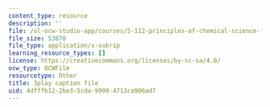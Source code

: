 ```yaml
---
content_type: resource
description: ''
file: /ol-ocw-studio-app/courses/5-112-principles-of-chemical-science-fall-2005/4dfffb122be35cda99994713ca906ad7_UqQRXRtvM9o.vtt
file_size: 53870
file_type: application/x-subrip
learning_resource_types: []
license: https://creativecommons.org/licenses/by-nc-sa/4.0/
ocw_type: OCWFile
resourcetype: Other
title: 3play caption file
uid: 4dfffb12-2be3-5cda-9999-4713ca906ad7
---
```


